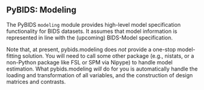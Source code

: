 ## PyBIDS: Modeling

The PyBIDS `modeling` module provides high-level model specification functionality for BIDS datasets. It assumes that model information is represented in line with the (upcoming) BIDS-Model specification.

Note that, at present, pybids.modeling does *not* provide a one-stop model-fitting solution. You will need to call some other package (e.g., nistats, or a non-Python package like FSL or SPM via Nipype) to handle model estimation. What pybids.modeling *will* do for you is automatically handle the loading and transformation of all variables, and the construction of design matrices and contrasts.
